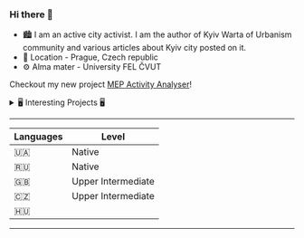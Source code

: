 ### Hi there 👋

- 🏙️ I am an active city activist. I am the author of Kyiv Warta of Urbanism community and various articles about Kyiv city posted on it.
- 📌 Location - Prague, Czech republic
- ⚙ Alma mater - University FEL ČVUT


Checkout my new project [MEP Activity Analyser](https://github.com/RostislavFisher/EUMEPs)!

<details>
<summary>🖥️ Interesting Projects 🖥️</summary>

___

<details>
<summary>🏛️ European Parliament Vote Analyzer 🏛️</summary>

___
</details>

<details>
<summary>🪧 Kyivan Warta of Urbanism (Київська Варта Урбанізму) 🪧</summary>

___
**Kyivan Warta of Urbanism (Київська Варта Урбанізму) [2021-2022]** - A non-profit political organization focused on addressing urban issues in Kyiv through articles and activism.

</details>


<details>
<summary>🏡 Real estate tracker 🏡</summary>

___
1.  🏃‍♂️ Our simple scraper scans social networks and collects all publications.
2.  🕵️‍♂️ It then searches for rental listings on the social media(TG, FB, etc).
3.  ✍️ The rental listings are analyzed and classified by AI models.
4.  🤩 The listings are provided to users!
</details>

<details>
<summary>🐵 Bonobo Framework 🐵</summary>

___
[Bonobo](https://github.com/RostislavFisher/Bonobo) is a simple PHP backend framework.
</details>
</details>

___

| Languages | Level |
|--|--|
| 🇺🇦 | Native |
| 🇷🇺 | Native |
| 🇬🇧 | Upper Intermediate |
| 🇨🇿 | Upper Intermediate |
| 🇭🇺 |  |
___
